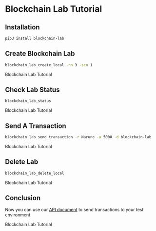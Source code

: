 # Blockchain Lab Tutorial

## Installation

```bash
pip3 install blockchain-lab
```

## Create Blockchain Lab

```bash
blockchain_lab_create_local -nn 3 -scn 1
```

<walkthrough-footnote>Blockchain Lab Tutorial</walkthrough-footnote>

## Check Lab Status

```bash
blockchain_lab_status
```

<walkthrough-footnote>Blockchain Lab Tutorial</walkthrough-footnote>

## Send A Transaction

```bash
blockchain_lab_send_transaction -r Naruno -a 5000 -d blockchain-lab
```

<walkthrough-footnote>Blockchain Lab Tutorial</walkthrough-footnote>

## Delete Lab

```bash
blockchain_lab_delete_local
```

<walkthrough-footnote>Blockchain Lab Tutorial</walkthrough-footnote>

## Conclusion

Now you can use our [API document](https://docs.naruno.org/systems/api.html) to send transactions to your test environment.

<walkthrough-conclusion-trophy></walkthrough-conclusion-trophy>

<walkthrough-footnote>Blockchain Lab Tutorial</walkthrough-footnote>

